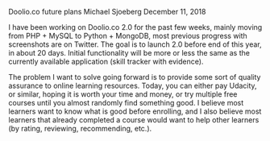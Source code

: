 Doolio.co future plans
Michael Sjoeberg
December 11, 2018

I have been working on Doolio.co 2.0 for the past few weeks, mainly moving from PHP + MySQL to Python + MongoDB, most previous progress with screenshots are on Twitter. The goal is to launch 2.0 before end of this year, in about 20 days. Initial functionality will be more or less the same as the currently available application (skill tracker with evidence).

The problem I want to solve going forward is to provide some sort of quality assurance to online learning resources. Today, you can either pay Udacity, or similar, hoping it is worth your time and money, or try multiple free courses until you almost randomly find something good. I believe most learners want to know what is good before enrolling, and I also believe most learners that already completed a course would want to help other learners (by rating, reviewing, recommending, etc.).